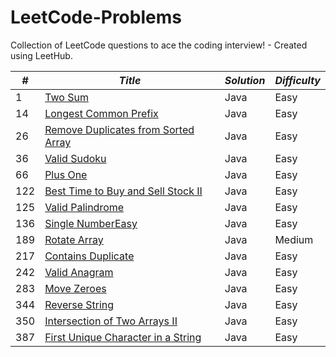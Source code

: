 # LeetCode-Problems
Collection of LeetCode questions to ace the coding interview! - Created using LeetHub.


| *#* | *Title*                           | *Solution* | *Difficulty* |
|-------|-------------------------------------|--------------|----------------|
| 1     | <a href="https://github.com/migodi15/LeetCode-Problems/blob/main/two-sum/two-sum.java">Two Sum</a>                              | Java         | Easy           |
| 14    | <a href="https://github.com/migodi15/LeetCode-Problems/tree/main/longest-common-prefix/longest-common-prefix.java">Longest Common Prefix</a>                | Java         | Easy           |
| 26    | <a href="https://github.com/migodi15/LeetCode-Problems/blob/main/remove-duplicates-from-sorted-array/remove-duplicates-from-sorted-array.java">Remove Duplicates from Sorted Array</a>  | Java         | Easy           |
| 36    | <a href="https://github.com/migodi15/LeetCode-Problems/blob/main/valid-sudoku/valid-sudoku.java">Valid Sudoku</a>                             | Java         | Easy           |
| 66    | <a href="https://github.com/migodi15/LeetCode-Problems/blob/main/plus-one/plus-one.java">Plus One</a>                             | Java         | Easy           |
| 122   | <a href="https://github.com/migodi15/LeetCode-Problems/blob/main/best-time-to-buy-and-sell-stock-ii/best-time-to-buy-and-sell-stock-ii.java">Best Time to Buy and Sell Stock II</a>                     | Java         | Easy           |
| 125   | <a href="https://github.com/migodi15/LeetCode-Problems/blob/main/valid-palindrome/valid-palindrome.java">Valid Palindrome</a>                     | Java         | Easy           |
| 136   | <a href="https://github.com/migodi15/LeetCode-Problems/blob/main/single-number/single-number.java">Single NumberEasy</a>                    | Java         | Easy           |
| 189   | <a href="https://github.com/migodi15/LeetCode-Problems/tree/main/rotate-array/rotate-array.java">Rotate Array</a>                        | Java         | Medium         |
| 217   | <a href="https://github.com/migodi15/LeetCode-Problems/blob/main/contains-duplicate/contains-duplicate.java">Contains Duplicate</a>                  | Java         | Easy           |
| 242   | <a href="https://github.com/migodi15/LeetCode-Problems/blob/main/valid-anagram/valid-anagram.java">Valid Anagram</a>                       | Java         | Easy           |
| 283   | <a href="https://github.com/migodi15/LeetCode-Problems/blob/main/move-zeroes/move-zeroes.java">Move Zeroes</a>                         | Java         | Easy           |
| 344   | <a href="https://github.com/migodi15/LeetCode-Problems/blob/main/reverse-string/reverse-string.java">Reverse String</a>                      | Java         | Easy           |
| 350   | <a href="https://github.com/migodi15/LeetCode-Problems/blob/main/intersection-of-two-arrays-ii/intersection-of-two-arrays-ii.java">Intersection of Two Arrays II</a>       | Java         | Easy           |
| 387   | <a href="https://github.com/migodi15/LeetCode-Problems/blob/main/first-unique-character-in-a-string/first-unique-character-in-a-string.java">First Unique Character in a String</a>  | Java         | Easy           |
